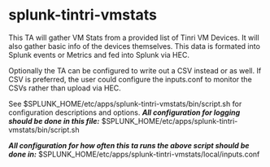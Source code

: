 # splunk-tintri-vmstats
This TA will gather VM Stats from a provided list of Tinri VM Devices. It will also gather basic info of the devices themselves.
This data is formated into Splunk events or Metrics and fed into Splunk via HEC. 

Optionally the TA can be configured to write out a CSV instead or as well. 
If CSV is preferred, the user could configure the inputs.conf to monitor the CSVs rather than upload via HEC.

See $SPLUNK_HOME/etc/apps/splunk-tintri-vmstats/bin/script.sh for configuration descriptions and options.
***All configuration for logging should be done in this file:*** $SPLUNK_HOME/etc/apps/splunk-tintri-vmstats/bin/script.sh

***All configuration for how often this ta runs the above script should be done in:*** $SPLUNK_HOME/etc/apps/splunk-tintri-vmstats/local/inputs.conf